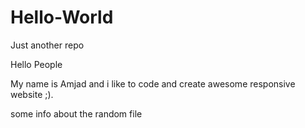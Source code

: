 # Hello-World
Just another repo


Hello People

My name is Amjad and i like to code and create awesome responsive website ;).

some info about the random file
